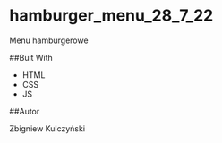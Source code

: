 # hamburger_menu_28_7_22
Menu hamburgerowe

##Buit With
- HTML
- CSS
- JS

##Autor

Zbigniew Kulczyński
